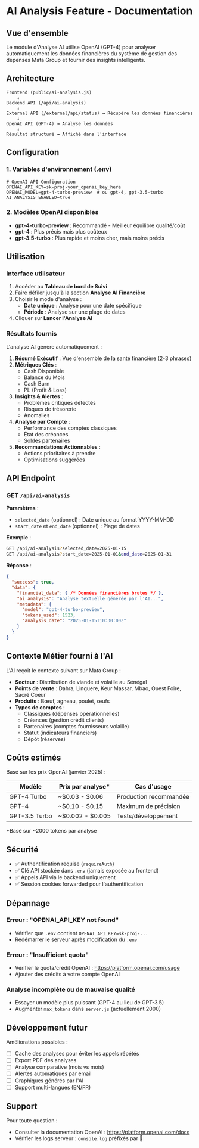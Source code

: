 # AI Analysis Feature - Documentation

## Vue d'ensemble

Le module d'Analyse AI utilise OpenAI (GPT-4) pour analyser automatiquement les données financières du système de gestion des dépenses Mata Group et fournir des insights intelligents.

## Architecture

```
Frontend (public/ai-analysis.js)
    ↓
Backend API (/api/ai-analysis)
    ↓
External API (/external/api/status) → Récupère les données financières
    ↓
OpenAI API (GPT-4) → Analyse les données
    ↓
Résultat structuré → Affiché dans l'interface
```

## Configuration

### 1. Variables d'environnement (.env)

```env
# OpenAI API Configuration
OPENAI_API_KEY=sk-proj-your_openai_key_here
OPENAI_MODEL=gpt-4-turbo-preview  # ou gpt-4, gpt-3.5-turbo
AI_ANALYSIS_ENABLED=true
```

### 2. Modèles OpenAI disponibles

- **gpt-4-turbo-preview** : Recommandé - Meilleur équilibre qualité/coût
- **gpt-4** : Plus précis mais plus coûteux
- **gpt-3.5-turbo** : Plus rapide et moins cher, mais moins précis

## Utilisation

### Interface utilisateur

1. Accéder au **Tableau de bord de Suivi**
2. Faire défiler jusqu'à la section **Analyse AI Financière**
3. Choisir le mode d'analyse :
   - **Date unique** : Analyse pour une date spécifique
   - **Période** : Analyse sur une plage de dates
4. Cliquer sur **Lancer l'Analyse AI**

### Résultats fournis

L'analyse AI génère automatiquement :

1. **Résumé Exécutif** : Vue d'ensemble de la santé financière (2-3 phrases)
2. **Métriques Clés** : 
   - Cash Disponible
   - Balance du Mois
   - Cash Burn
   - PL (Profit & Loss)
3. **Insights & Alertes** : 
   - Problèmes critiques détectés
   - Risques de trésorerie
   - Anomalies
4. **Analyse par Compte** :
   - Performance des comptes classiques
   - État des créances
   - Soldes partenaires
5. **Recommandations Actionnables** : 
   - Actions prioritaires à prendre
   - Optimisations suggérées

## API Endpoint

### GET `/api/ai-analysis`

**Paramètres** :
- `selected_date` (optionnel) : Date unique au format YYYY-MM-DD
- `start_date` et `end_date` (optionnel) : Plage de dates

**Exemple** :
```bash
GET /api/ai-analysis?selected_date=2025-01-15
GET /api/ai-analysis?start_date=2025-01-01&end_date=2025-01-31
```

**Réponse** :
```json
{
  "success": true,
  "data": {
    "financial_data": { /* Données financières brutes */ },
    "ai_analysis": "Analyse textuelle générée par l'AI...",
    "metadata": {
      "model": "gpt-4-turbo-preview",
      "tokens_used": 1523,
      "analysis_date": "2025-01-15T10:30:00Z"
    }
  }
}
```

## Contexte Métier fourni à l'AI

L'AI reçoit le contexte suivant sur Mata Group :

- **Secteur** : Distribution de viande et volaille au Sénégal
- **Points de vente** : Dahra, Linguere, Keur Massar, Mbao, Ouest Foire, Sacré Coeur
- **Produits** : Bœuf, agneau, poulet, œufs
- **Types de comptes** :
  - Classiques (dépenses opérationnelles)
  - Créances (gestion crédit clients)
  - Partenaires (comptes fournisseurs volaille)
  - Statut (indicateurs financiers)
  - Dépôt (réserves)

## Coûts estimés

Basé sur les prix OpenAI (janvier 2025) :

| Modèle | Prix par analyse* | Cas d'usage |
|--------|------------------|-------------|
| GPT-4 Turbo | ~$0.03 - $0.06 | Production recommandée |
| GPT-4 | ~$0.10 - $0.15 | Maximum de précision |
| GPT-3.5 Turbo | ~$0.002 - $0.005 | Tests/développement |

*Basé sur ~2000 tokens par analyse

## Sécurité

- ✅ Authentification requise (`requireAuth`)
- ✅ Clé API stockée dans `.env` (jamais exposée au frontend)
- ✅ Appels API via le backend uniquement
- ✅ Session cookies forwarded pour l'authentification

## Dépannage

### Erreur : "OPENAI_API_KEY not found"
- Vérifier que `.env` contient `OPENAI_API_KEY=sk-proj-...`
- Redémarrer le serveur après modification du `.env`

### Erreur : "Insufficient quota"
- Vérifier le quota/crédit OpenAI : https://platform.openai.com/usage
- Ajouter des crédits à votre compte OpenAI

### Analyse incomplète ou de mauvaise qualité
- Essayer un modèle plus puissant (GPT-4 au lieu de GPT-3.5)
- Augmenter `max_tokens` dans `server.js` (actuellement 2000)

## Développement futur

Améliorations possibles :
- [ ] Cache des analyses pour éviter les appels répétés
- [ ] Export PDF des analyses
- [ ] Analyse comparative (mois vs mois)
- [ ] Alertes automatiques par email
- [ ] Graphiques générés par l'AI
- [ ] Support multi-langues (EN/FR)

## Support

Pour toute question :
- Consulter la documentation OpenAI : https://platform.openai.com/docs
- Vérifier les logs serveur : `console.log` préfixés par 🤖
